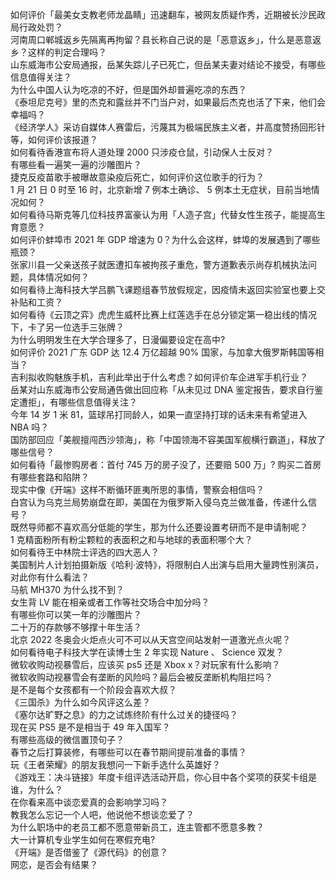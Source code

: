 如何评价「最美女支教老师龙晶睛」迅速翻车，被网友质疑作秀，近期被长沙民政局行政处罚？  
河南周口郸城返乡先隔离再拘留？县长称自己说的是「恶意返乡」，什么是恶意返乡？这样的判定合理吗？  
山东威海市公安局通报，岳某失踪儿子已死亡，但岳某夫妻对结论不接受，有哪些信息值得关注？  
为什么中国人认为吃凉的不好，但是国外却普遍吃凉的东西？  
《泰坦尼克号》里的杰克和露丝并不门当户对，如果最后杰克也活了下来，他们会幸福吗？  
《经济学人》采访自媒体人赛雷后，污蔑其为极端民族主义者，并高度赞扬回形针等，如何评价该报道？  
如何看待香港宣布将人道处理 2000 只涉疫仓鼠，引动保人士反对？  
有哪些看一遍笑一遍的沙雕图片？  
捷克反疫苗歌手被曝故意染疫后死亡，如何评价这位歌手的行为？  
1 月 21 日 0 时至 16 时，北京新增 7 例本土确诊、 5 例本土无症状，目前当地情况如何？  
如何看待马斯克等几位科技界富豪认为用「人造子宫」代替女性生孩子，能提高生育意愿？  
如何评价蚌埠市 2021 年 GDP 增速为 0？为什么会这样，蚌埠的发展遇到了哪些瓶颈？  
张家川县一父亲送孩子就医遭扣车被拘孩子重危，警方道歉表示尚存机械执法问题，具体情况如何？  
如何看待上海科技大学吕鹏飞课题组春节放假规定，因疫情未返回实验室也要上交补贴和工资？  
如何看待《云顶之弈》虎虎生威杯比赛上红莲选手在总分锁定第一稳出线的情况下，卡了另一位选手三张牌？  
为什么明明发生在大学合理多了，日漫偏要设定在高中?  
如何评价 2021 广东 GDP 达 12.4 万亿超越 90% 国家，与加拿大俄罗斯韩国等相当？  
吉利拟收购魅族手机，吉利此举出于什么考虑？如何评价车企进军手机行业？  
岳某对山东威海市公安局通告做出回应称「从未见过 DNA 鉴定报告，要求自行鉴定遭拒」，有哪些信息值得关注？  
今年 14 岁 1 米 81，篮球吊打同龄人，如果一直坚持打球的话未来有希望进入 NBA 吗？  
国防部回应「美舰擅闯西沙领海」，称「中国领海不容美国军舰横行霸道」，释放了哪些信号？  
如何看待「最惨购房者：首付 745 万的房子没了，还要赔 500 万」? 购买二首房有哪些套路和陷阱？  
现实中像《开端》这样不断循环匪夷所思的事情，警察会相信吗？  
白宫认为乌克兰局势崩盘在即，美国在为俄罗斯入侵乌克兰做准备，传递什么信号？  
既然导师都不喜欢高分低能的学生，那为什么还要设置考研而不是申请制呢？  
1 克精面粉所有粉尘颗粒的表面积之和与地球的表面积哪个大？  
如何看待王中林院士评选的四大恶人？  
美国制片人计划拍摄新版《哈利·波特》，将限制白人出演与启用大量跨性别演员，对此你有什么看法？  
马航 MH370 为什么找不到？  
女生背 LV 能在相亲或者工作等社交场合中加分吗？  
有哪些你可以笑一年的沙雕图片？  
二十万的存款够不够撑十年生活？  
北京 2022 冬奥会火炬点火可不可以从天宫空间站发射一道激光点火呢？  
如何看待电子科技大学在读博士生 2 年实现 Nature 、 Science 双发？  
微软收购动视暴雪后，应该买 ps5 还是 Xbox x？对玩家有什么影响？  
微软收购动视暴雪会有垄断的风险吗？最后会被反垄断机构阻拦吗？  
是不是每个女孩都有一个阶段会喜欢大叔？  
《三国杀》为什么如今风评这么差？  
《塞尔达旷野之息》的力之试炼终阶有什么过关的捷径吗？  
现在买 PS5 是不是相当于 49 年入国军？  
有哪些高级的微信置顶句子？  
春节之后打算装修，有哪些可以在春节期间提前准备的事情？  
玩《王者荣耀》的朋友我想问一下新手选什么英雄好？  
《游戏王：决斗链接》年度卡组评选活动开启，你心目中各个奖项的获奖卡组是谁，为什么？  
在你看来高中谈恋爱真的会影响学习吗？  
教我怎么忘记一个人吧，他说他不想谈恋爱了？  
为什么职场中的老员工都不愿意带新员工，连主管都不愿意多教？  
大一计算机专业学生如何在寒假充电?  
《开端》是否借鉴了《源代码》的创意？  
网恋，是否会有结果？  

